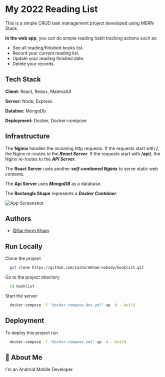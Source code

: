 
# My 2022 Reading List

This is a simple CRUD task management project developed using MERN Stack.

**In the web app**, you can do simple reading habit tracking actions such as:
- See all reading/finished books list.
- Record your current reading list.
- Update your reading finished date.
- Delete your records.


## Tech Stack

**Client:** React, Redux, MaterialUI

**Server:** Node, Express

**Databse:** MongoDb

**Deployment:** Docker, Docker-compose
## Infrastructure

The **Nginix** handles the incoming http requests. 
If the requests start with **/**, the Nginx re-routes to the ***React Server***.
If the requests start with **/api/**, the Nginx re-routes to the ***API Server***.

The **React Server** uses another ***self-contianed Nginix*** to serve static web contents.

The **Api Server** uses ***MongoDB*** as a database.

The **Rectangle Shape** represents a ***Docker Container***.

![App Screenshot](https://github.com/saihormkham-nobody/booklist/raw/main/screenshots/infrastructure.png)


## Authors

- [@Sai Horm Kham](https://github.com/saihormkham-nobody/)


## Run Locally

Clone the project

```bash
  git clone https://github.com/saihormkham-nobody/booklist.git
```

Go to the project directory

```bash
  cd booklist
```

Start the server

```bash
  docker-compose -f "docker-compose.dev.yml" up -d --build
```


## Deployment

To deploy this project run

```bash
  docker-compose -f "docker-compose.yml" up -d --build
```


## 🚀 About Me
I'm an Android Mobile Developer.

